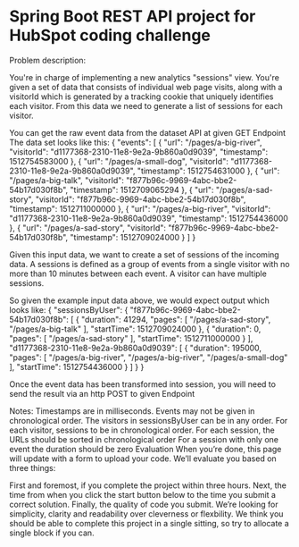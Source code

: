 # Spring Boot REST API project for HubSpot coding challenge

Problem description:

You're in charge of implementing a new analytics "sessions" view. You're given a set of data that consists of individual web page visits, along with a visitorId which is generated by a tracking cookie that uniquely identifies each visitor. From this data we need to generate a list of sessions for each visitor.

You can get the raw event data from the dataset API at given GET Endpoint
The data set looks like this:
{
  "events": [
    {
      "url": "/pages/a-big-river",
      "visitorId": "d1177368-2310-11e8-9e2a-9b860a0d9039",
      "timestamp": 1512754583000
    },
    {
      "url": "/pages/a-small-dog",
      "visitorId": "d1177368-2310-11e8-9e2a-9b860a0d9039",
      "timestamp": 1512754631000
    },
    {
      "url": "/pages/a-big-talk",
      "visitorId": "f877b96c-9969-4abc-bbe2-54b17d030f8b",
      "timestamp": 1512709065294
    },
    {
      "url": "/pages/a-sad-story",
      "visitorId": "f877b96c-9969-4abc-bbe2-54b17d030f8b",
      "timestamp": 1512711000000
    },
    {
      "url": "/pages/a-big-river",
      "visitorId": "d1177368-2310-11e8-9e2a-9b860a0d9039",
      "timestamp": 1512754436000
    },
    {
      "url": "/pages/a-sad-story",
      "visitorId": "f877b96c-9969-4abc-bbe2-54b17d030f8b",
      "timestamp": 1512709024000
    }
  ]
}

Given this input data, we want to create a set of sessions of the incoming data. A sessions is defined as a group of events from a single visitor with no more than 10 minutes between each event. A visitor can have multiple sessions.

So given the example input data above, we would expect output which looks like:
{
"sessionsByUser": {
  "f877b96c-9969-4abc-bbe2-54b17d030f8b": [
    {
      "duration": 41294,
      "pages": [
        "/pages/a-sad-story",
        "/pages/a-big-talk"
      ],
      "startTime": 1512709024000
    },
    {
      "duration": 0,
      "pages": [
        "/pages/a-sad-story"
      ],
      "startTime": 1512711000000
    }
  ],
  "d1177368-2310-11e8-9e2a-9b860a0d9039": [
    {
      "duration": 195000,
      "pages": [
        "/pages/a-big-river",
        "/pages/a-big-river",
        "/pages/a-small-dog"
      ],
      "startTime": 1512754436000
    }
  ]
}
}

Once the event data has been transformed into session, you will need to send the result via an http POST to given Endpoint

Notes:
Timestamps are in milliseconds.
Events may not be given in chronological order.
The visitors in sessionsByUser can be in any order.
For each visitor, sessions to be in chronological order.
For each session, the URLs should be sorted in chronological order
For a session with only one event the duration should be zero
Evaluation
When you’re done, this page will update with a form to upload your code. We’ll evaluate you based on three things:

First and foremost, if you complete the project within three hours.
Next, the time from when you click the start button below to the time you submit a correct solution.
Finally, the quality of code you submit. We’re looking for simplicity, clarity and readability over cleverness or flexbility.
We think you should be able to complete this project in a single sitting, so try to allocate a single block if you can.

